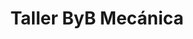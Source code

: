 ---
title: "Taller ByB Mecánica"
url: /madrid/taller-byb-mecanica/
shop: reparación de automóviles
---